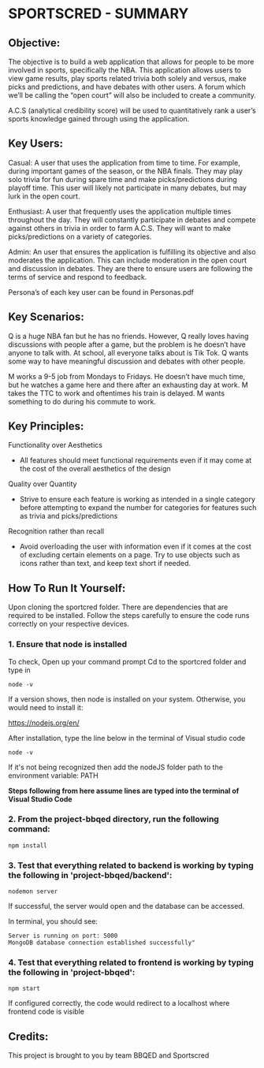 # SPORTSCRED - SUMMARY

## Objective:
The objective is to build a web application that allows for people to be more involved in sports, specifically the NBA.
This application allows users to view game results, play sports related trivia both solely and versus, make picks and predictions, and have debates with other users. 
A forum which we’ll be calling the “open court” will also be included to create a community. 
    
A.C.S (analytical credibility score) will be used to quantitatively rank a user’s sports knowledge gained through using the application.

## Key Users:

Casual: A user that uses the application from time to time. For example, during important games of the season, or the NBA finals. They may play solo trivia for fun during spare time and make picks/predictions during playoff time. This user will likely not participate in many debates, but may lurk in the open court.

Enthusiast: A user that frequently uses the application multiple times throughout the day. They will constantly participate in debates and compete against others in trivia in order to farm A.C.S. They will want to make picks/predictions on a variety of categories.

Admin: An user that ensures the application is fulfilling its objective and also moderates the application. This can include moderation in the open court and discussion in debates. They are there to ensure users are following the terms of service and respond to feedback.

Persona’s of each key user can be found in Personas.pdf

## Key Scenarios:

Q is a huge NBA fan but he has no friends. However, Q really loves having discussions with people after a game, but the problem is he doesn’t have anyone to talk with. At school, all everyone talks about is Tik Tok. Q wants some way to have meaningful discussion and debates with other people.
    
M works a 9-5 job from Mondays to Fridays. He doesn’t have much time, but he watches a game here and there after an exhausting day at work. M takes the TTC to work and oftentimes his train is delayed. M wants something to do during his commute to work.

## Key Principles:

Functionality over Aesthetics
- All features should meet functional requirements even if it may come at the cost of the overall aesthetics of the design
    
Quality over Quantity 
- Strive to ensure each feature is working as intended in a single category before attempting to expand the number for categories for features such as trivia and picks/predictions
    
Recognition rather than recall 
- Avoid overloading the user with information even if it comes at the cost of excluding certain elements on a page. Try to use objects such as icons rather than text, and keep text short if needed.


## How To Run It Yourself:

Upon cloning the sportcred folder.
There are dependencies that are required to be installed.
Follow the steps carefully to ensure the code runs correctly on your respective devices.

### 1. Ensure that node is installed
    
To check,
Open up your command prompt
Cd to the sportcred folder and type in
    
    node -v

If a version shows, then node is installed on your system. Otherwise, you would need to install it:

https://nodejs.org/en/

After installation, type the line below in the terminal of Visual studio code

    node -v 

If it's not being recognized then add the nodeJS folder path to the environment variable: PATH

**Steps following from here assume lines are typed into the terminal of Visual Studio Code**

### 2. From the project-bbqed directory, run the following command:
    
    npm install

### 3. Test that everything related to backend is working by typing the following in 'project-bbqed/backend':
    
    nodemon server
     
If successful, the server would open and the database can be accessed. 
    
In terminal, you should see:
    
    Server is running on port: 5000
    MongoDB database connection established successfully"
      
### 4. Test that everything related to frontend is working by typing the following in 'project-bbqed':
    
    npm start 
     
If configured correctly, the code would redirect to a localhost where frontend code is visible

## Credits:
This project is brought to you by team BBQED and Sportscred

